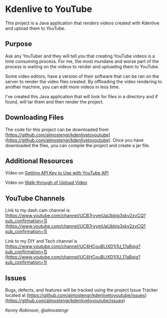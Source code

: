 # Kdenlive to YouTube
 
This project is a Java application that renders videos created with Kdenlive and upload them to YouTube. 

## Purpose

Ask any YouTuber and they will tell you that creating YouTube videos is a time consuming process. 
For me, the most mundane and worse part of the process is waiting on the videos to render and uploading them
to YouTube. 

Some video editors, have a version of their software that can be ran on the server to render the video files
created. By offloading the video rendering to another machine, you can edit more videos in less time. 

I've created this Java application that will look for files in a directory and if found, will tar them and 
then render the project.

## Downloading Files

The code for this project can be downloaded from
[https://github.com/almostengr/kdenlivetoyoutube](https://github.com/almostengr/kdenlivetoyoutube). Once you 
have downloaded the files, you can compile the project and create a jar file. 

## Additional Resources

Video on [Getting API Key to Use with YouTube API](https://www.youtube.com/watch?v=JbWnRhHfTDA)

Video on [Walk-through of Upload Video](https://www.youtube.com/watch?v=pb_t5_ShQOM)

## YouTube Channels

Link to my dash cam channel is 
[https://www.youtube.com/channel/UCB7rvymUaUbbig3skv2zvCQ?sub_confirmation=1](https://www.youtube.com/channel/UCB7rvymUaUbbig3skv2zvCQ?sub_confirmation=1)

Link to my DIY and Tech channel is
[https://www.youtube.com/channel/UC4HCouBLtXD1j1U_17aBqig?sub_confirmation=1](https://www.youtube.com/channel/UC4HCouBLtXD1j1U_17aBqig?sub_confirmation=1) 

## Issues

Bugs, defects, and features will be tracked using the project Issue Tracker located at 
[https://github.com/almostengr/kdenlivetoyoutube/issues](https://github.com/almostengr/kdenlivetoyoutube/issues)


*Kenny Robinson, @almostengr*